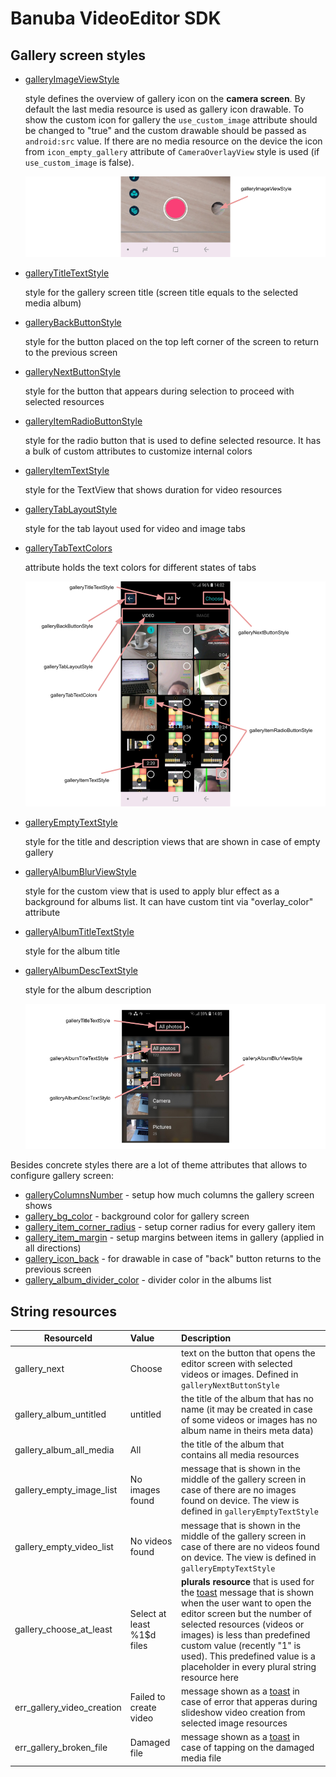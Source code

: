 # Banuba VideoEditor SDK
## Gallery screen styles

- [galleryImageViewStyle](https://github.com/Banuba/ve-sdk-android-integration-sample/blob/main/app/src/main/res/values/themes.xml#L85)

    style defines the overview of gallery icon on the **camera screen**. By default the last media resource is used as gallery icon drawable. To show the custom icon for gallery the `use_custom_image` attribute should be changed to "true" and the custom drawable should be passed as `android:src` value. If there are no media resource on the device the icon from `icon_empty_gallery` attribute of `CameraOverlayView` style is used (if `use_custom_image` is false). 

    ![img](screenshots/gallery0.png)

- [galleryTitleTextStyle](https://github.com/Banuba/ve-sdk-android-integration-sample/blob/main/app/src/main/res/values/themes.xml#L86)

    style for the gallery screen title (screen title equals to the selected media album)

- [galleryBackButtonStyle](https://github.com/Banuba/ve-sdk-android-integration-sample/blob/main/app/src/main/res/values/themes.xml#L87)

    style for the button placed on the top left corner of the screen to return to the previous screen
- [galleryNextButtonStyle](https://github.com/Banuba/ve-sdk-android-integration-sample/blob/main/app/src/main/res/values/themes.xml#L88)

    style for the button that appears during selection to proceed with selected resources
- [galleryItemRadioButtonStyle](https://github.com/Banuba/ve-sdk-android-integration-sample/blob/main/app/src/main/res/values/themes.xml#L89)

    style for the radio button that is used to define selected resource. It has a bulk of custom attributes to customize internal colors 
- [galleryItemTextStyle](https://github.com/Banuba/ve-sdk-android-integration-sample/blob/main/app/src/main/res/values/themes.xml#L90)

    style for the TextView that shows duration for video resources

- [galleryTabLayoutStyle](https://github.com/Banuba/ve-sdk-android-integration-sample/blob/main/app/src/main/res/values/themes.xml#L95)

    style for the tab layout used for video and image tabs 

- [galleryTabTextColors](https://github.com/Banuba/ve-sdk-android-integration-sample/blob/main/app/src/main/res/values/themes.xml#L96)

    attribute holds the text colors for different states of tabs

    ![img](screenshots/gallery1.png)

- [galleryEmptyTextStyle](https://github.com/Banuba/ve-sdk-android-integration-sample/blob/main/app/src/main/res/values/themes.xml#L91)

    style for the title and description views that are shown in case of empty gallery
- [galleryAlbumBlurViewStyle](https://github.com/Banuba/ve-sdk-android-integration-sample/blob/main/app/src/main/res/values/themes.xml#L92)

    style for the custom view that is used to apply blur effect as a background for albums list. It can have custom tint via "overlay_color" attribute
- [galleryAlbumTitleTextStyle](https://github.com/Banuba/ve-sdk-android-integration-sample/blob/main/app/src/main/res/values/themes.xml#L93)

    style for the album title
- [galleryAlbumDescTextStyle](https://github.com/Banuba/ve-sdk-android-integration-sample/blob/main/app/src/main/res/values/themes.xml#L94)

    style for the album description

    ![img](screenshots/gallery2.png)

Besides concrete styles there are a lot of theme attributes that allows to configure gallery screen:
- [galleryColumnsNumber](https://github.com/Banuba/ve-sdk-android-integration-sample/blob/main/app/src/main/res/values/themes.xml#L98) - setup how much columns the gallery screen shows
- [gallery_bg_color](https://github.com/Banuba/ve-sdk-android-integration-sample/blob/main/app/src/main/res/values/themes.xml#L99) - background color for gallery screen
- [gallery_item_corner_radius](https://github.com/Banuba/ve-sdk-android-integration-sample/blob/main/app/src/main/res/values/themes.xml#L100) - setup corner radius for every gallery item
- [gallery_item_margin](https://github.com/Banuba/ve-sdk-android-integration-sample/blob/main/app/src/main/res/values/themes.xml#L101) - setup margins between items in gallery (applied in all directions)
- [gallery_icon_back](https://github.com/Banuba/ve-sdk-android-integration-sample/blob/main/app/src/main/res/values/themes.xml#L102) - for drawable in case of "back" button returns to the previous screen
- [gallery_album_divider_color](https://github.com/Banuba/ve-sdk-android-integration-sample/blob/main/app/src/main/res/values/themes.xml#L103) - divider color in the albums list

## String resources

| ResourceId        |      Value      |   Description |
| ------------- | :----------- | :------------- |
| gallery_next | Choose | text on the button that opens the editor screen with selected videos or images. Defined in ```galleryNextButtonStyle```
| gallery_album_untitled | untitled | the title of the album that has no name (it may be created in case of some videos or images has no album name in theirs meta data)
| gallery_album_all_media | All | the title of the album that contains all media resources
| gallery_empty_image_list | No images found | message that is shown in the middle of the gallery screen in case of there are no images found on device. The view is defined in ```galleryEmptyTextStyle```
| gallery_empty_video_list | No videos found | message that is shown in the middle of the gallery screen in case of there are no videos found on device. The view is defined in ```galleryEmptyTextStyle```
| gallery_choose_at_least | Select at least %1$d files | **plurals resource** that is used for the [toast](alert_styles.md#L11) message that is shown when the user want to open the editor screen but the number of selected resources (videos or images) is less than predefined custom value (recently "1" is used). This predefined value is a placeholder in every plural string resource here
| err_gallery_video_creation | Failed to create video | message shown as a [toast](alert_styles.md#L11) in case of error that apperas during slideshow video creation from selected image resources
| err_gallery_broken_file | Damaged file | message shown as a [toast](alert_styles.md#L11) in case of tapping on the damaged media file